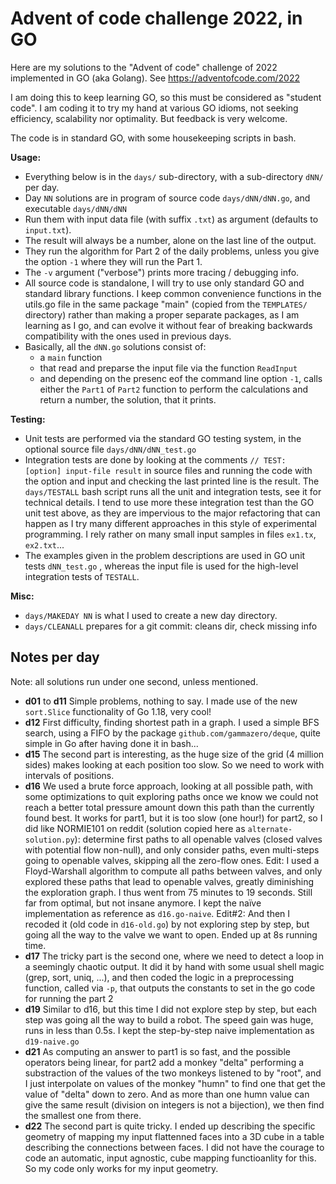 # Advent of code challenge 2022, in GO

Here are my solutions to the "Advent of code" challenge of 2022 implemented in GO (aka Golang).
See https://adventofcode.com/2022

I am doing this to keep learning GO, so this must be considered as "student code". I am coding it to try my hand at various GO idioms, not seeking efficiency, scalability nor optimality. But feedback is very welcome.

The code is in standard GO, with some housekeeping scripts in bash.

**Usage:**

- Everything below is in the `days/` sub-directory, with a sub-directory `dNN/` per day.
- Day `NN` solutions are in program of source code `days/dNN/dNN.go`, and executable `days/dNN/dNN`
- Run them with input data file (with suffix `.txt`) as argument (defaults to `input.txt`).
- The result will always be a number, alone on the last line of the output.
- They run the algorithm for Part 2 of the daily problems, unless you give the option `-1` where they will run the Part 1.
- The `-v` argument ("verbose") prints more tracing / debugging info.
- All source code is standalone, I will try to use only standard GO and standard library functions. I keep common convenience functions in the utils.go file in the same package "main" (copied from the `TEMPLATES/` directory) rather than making a proper separate packages, as I am learning as I go, and can evolve it without fear of breaking backwards compatibility with the ones used in previous days.
- Basically, all the `dNN.go` solutions consist of:
  - a `main` function
  - that read and preparse the input file via the function `ReadInput`
  - and depending on the presenc eof the command line option `-1`, calls either the `Part1` of `Part2` function to perform the calculations and return a number, the solution, that it prints.

**Testing:**

- Unit tests are performed via the standard GO testing system, in the optional source file `days/dNN/dNN_test.go`
- Integration tests are done by looking at the comments `// TEST: [option] input-file result` in source files and running the code with the option and input and checking the last printed line is the result. The `days/TESTALL` bash script runs all the unit and integration tests, see it for technical details. I tend to use more these integration test than the GO unit test above, as they are impervious to the major refactoring that can happen as I try many different approaches in this style of experimental programming. I rely rather on many small input samples in files `ex1.tx`, `ex2.txt`...
- The examples given in the problem descriptions are used in GO unit tests `dNN_test.go` , whereas the input file is used for the high-level integration tests of `TESTALL`.

**Misc:**

- `days/MAKEDAY NN` is what I used to create a new day directory.
- `days/CLEANALL` prepares for a git commit: cleans dir, check missing info

## Notes per day

Note: all solutions run under one second, unless mentioned.

- **d01** to **d11** Simple problems, nothing to say. I made use of the new `sort.Slice` functionality of Go 1.18, very cool!
- **d12** First difficulty, finding shortest path in a graph. I used a simple BFS search, using a FIFO by the package `github.com/gammazero/deque`, quite simple in Go after having done it in bash...
- **d15** The second part is interesting, as the huge size of the grid (4 million sides) makes looking at each position too slow. So we need to work with intervals of positions.
- **d16** We used a brute force approach, looking at all possible path, with some optimizations to quit exploring paths once we know we could not reach a better total pressure amount down this path than the currently found best. It works for part1, but it is too slow (one hour!) for part2, so I did like NORMIE101 on reddit (solution copied here as `alternate-solution.py`): determine first paths to all openable valves (closed valves with potential flow non-null), and only consider paths, even multi-steps going to openable valves, skipping all the zero-flow ones.
  Edit: I used a Floyd-Warshall algorithm to compute all paths between valves, and only explored these paths that lead to openable valves, greatly diminishing the exploration graph. I thus went from 75 minutes to 19 seconds. Still far from optimal, but not insane anymore. I kept the naïve implementation as reference as `d16.go-naive`.
  Edit#2: And then I recoded it (old code in `d16-old.go`) by not exploring step by step, but going all the way to the valve we want to open. Ended up at 8s running time.
- **d17** The tricky part is the second one, where we need to detect a loop in a seemingly chaotic output. It did it by hand with some usual shell magic (grep, sort, uniq, ...), and then coded the logic in a preprocessing function, called via `-p`, that outputs the constants to set in the go code for running the part 2
- **d19** Similar to d16, but this time I did not explore step by step, but each step was going all the way to build a robot. The speed gain was huge, runs in less than 0.5s. I kept the step-by-step naive implementation as `d19-naive.go`
- **d21** As computing an answer to part1 is so fast, and the possible operators being linear, for part2 add a monkey "delta" performing a substraction of the values of the two monkeys listened to by "root", and I just interpolate on values of the monkey "humn" to find one that get the value of "delta" down to zero. And as more than one humn value can give the same result (division on integers is not a bijection), we then find the smallest one from there.
- **d22** The second part is quite tricky. I ended up describing the specific geometry of mapping my input flattenned faces into a 3D cube in a table describing the connections between faces. I did not have the courage to code an automatic, input agnostic, cube mapping functioanlity for this. So my code only works for my input geometry.
